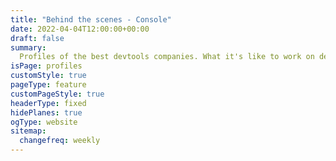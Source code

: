 ```yaml
---
title: "Behind the scenes - Console"
date: 2022-04-04T12:00:00+00:00
draft: false
summary:
  Profiles of the best devtools companies. What it's like to work on devtools.
isPage: profiles
customStyle: true
pageType: feature
customPageStyle: true
headerType: fixed
hidePlanes: true
ogType: website
sitemap:
  changefreq: weekly
---
```

